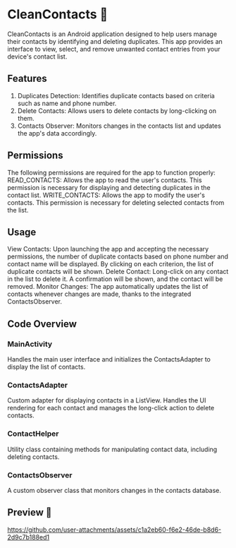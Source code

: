 # CleanContacts :broom:	
CleanContacts is an Android application designed to help users manage their contacts by identifying and deleting duplicates.
This app provides an interface to view, select, and remove unwanted contact entries from your device's contact list.

## Features
1. Duplicates Detection: Identifies duplicate contacts based on criteria such as name and phone number.
2. Delete Contacts: Allows users to delete contacts by long-clicking on them.
3. Contacts Observer: Monitors changes in the contacts list and updates the app's data accordingly.

## Permissions
The following permissions are required for the app to function properly:
READ_CONTACTS: Allows the app to read the user's contacts. This permission is necessary for displaying and detecting duplicates in the contact list.
WRITE_CONTACTS: Allows the app to modify the user's contacts. This permission is necessary for deleting selected contacts from the list.

## Usage
View Contacts: Upon launching the app and accepting the necessary permissions, the number of duplicate contacts based on phone number and contact name will be displayed.
By clicking on each criterion, the list of duplicate contacts will be shown.
Delete Contact: Long-click on any contact in the list to delete it. A confirmation will be shown, and the contact will be removed.
Monitor Changes: The app automatically updates the list of contacts whenever changes are made, thanks to the integrated ContactsObserver.

## Code Overview
### MainActivity
Handles the main user interface and initializes the ContactsAdapter to display the list of contacts.

### ContactsAdapter
Custom adapter for displaying contacts in a ListView. Handles the UI rendering for each contact and manages the long-click action to delete contacts.

### ContactHelper
Utility class containing methods for manipulating contact data, including deleting contacts.

### ContactsObserver
A custom observer class that monitors changes in the contacts database.


## Preview 🎥
https://github.com/user-attachments/assets/c1a2eb60-f6e2-46de-b8d6-2d9c7b188ed1


